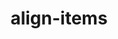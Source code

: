 ---
title: "align-items"
description: ""
category: css
keywords: align,items,flexbox,grid
last_test_date: "2021-03-09"
test_url: "/tests/css-align-items.html"
test_results_url: "https://app.emailonacid.com/app/acidtest/FvYneb1dhiR4we6rAOf4AC02oFa6ksA0sTWxbEjgmt6Mg/list"
stats: {
	apple-mail: {
		macos: {
			"11": "y",
			"12": "y",
			"13": "y"
		},
		ios: {
			"11": "y",
			"12": "y",
			"13": "y",
			"14": "y"
		}
	},
	gmail: {
		desktop-webmail: {
			"2020-12": "n"
		},
		ios: {
			"2020-12": "n"
		},
		android: {
			"2020-12": "n"
		},
    	mobile-webmail: {
			"2020-12": "n"
		}
	},
	orange: {
		desktop-webmail: {
			"2021-03": "y"
		},
		ios: {
			"2021-03": "y"
		},
		android: {
			"2021-03": "y"
		}
	},
	outlook: {
		windows: {
			"2007": "n",
			"2010": "n",
			"2013": "n",
			"2016": "n",
			"2019": "n"
		},
		windows-10-mail: {
			"2020-12": "n"
		},
		macos: {
			"2020-12": "y"
		},
		outlook-com: {
			"2020-12": "y"
		},
		ios: {
			"2020-12": "y"
		},
		android: {
			"4.2048.4": "y"
		}
	},
	yahoo: {
		desktop-webmail: {
			"2020-12": "n"
		},
		ios: {
			"2021-03": "n"
		},
		android: {
			"6.16.2.1519779": "n"
		}
	},
	aol: {
		desktop-webmail: {
			"2020-12": "n"
		},
		ios: {
			"2021-03": "n"
		},
		android: {
			"2021-03": "n"
		}
	},
	samsung-email: {
		android: {
			"6.1.31.2": "y"
		}
	},
	sfr: {
		desktop-webmail: {
			"2021-03": "y"
		},
		ios: {
			"2021-03": "y"
		},
		android: {
			"2021-03": "y"
		}
	},
	thunderbird: {
		macos: {
			"2020-12": "y"
		}
	},
	protonmail: {
		desktop-webmail: {
			"2021-03": "y"
		},
		ios: {
			"2021-03": "y"
		},
		android: {
			"2021-03": "y"
		}
	},
	hey: {
		desktop-webmail: {
			"2021-03": "y"
		}
	},
	mail-ru: {
		desktop-webmail: {
			"2020-12": "y"
		}
	}
}
notes_by_num: {}
links: {
	"MDN: align-items":"https://developer.mozilla.org/en-US/docs/Web/CSS/align-items",
	"Can I use: flexbox":"https://caniuse.com/flexbox"
}
---